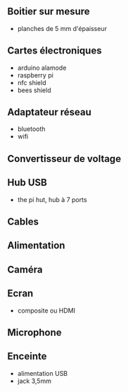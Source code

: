 Boitier sur mesure
------------------

- planches de 5 mm d'épaisseur

Cartes électroniques
--------------------

- arduino alamode
- raspberry pi
- nfc shield
- bees shield

Adaptateur réseau
-----------------

- bluetooth
- wifi

Convertisseur de voltage
------------------------


Hub USB
-------

- the pi hut, hub à 7 ports

Cables
------

Alimentation
------------

Caméra
------

Ecran
-----

- composite ou HDMI

Microphone
----------

Enceinte
--------

- alimentation USB
- jack 3,5mm

